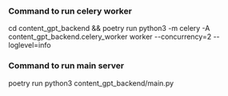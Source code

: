 ### Command to run celery worker
cd content_gpt_backend && poetry run python3 -m  celery -A content_gpt_backend.celery_worker worker --concurrency=2 --loglevel=info

### Command to run main server
poetry run python3 content_gpt_backend/main.py 